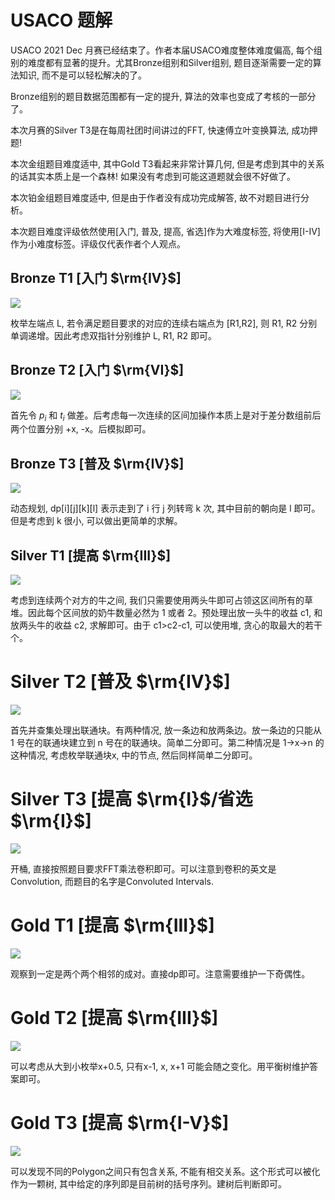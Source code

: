 # USACO 题解



USACO 2021 Dec 月赛已经结束了。作者本届USACO难度整体难度偏高, 每个组别的难度都有显著的提升。尤其Bronze组别和Silver组别, 题目逐渐需要一定的算法知识, 而不是可以轻松解决的了。

Bronze组别的题目数据范围都有一定的提升, 算法的效率也变成了考核的一部分了。

本次月赛的Silver T3是在每周社团时间讲过的FFT, 快速傅立叶变换算法, 成功押题!

本次金组题目难度适中, 其中Gold T3看起来非常计算几何, 但是考虑到其中的关系的话其实本质上是一个森林! 如果没有考虑到可能这道题就会很不好做了。

本次铂金组题目难度适中, 但是由于作者没有成功完成解答, 故不对题目进行分析。

本次题目难度评级依然使用[入门, 普及, 提高, 省选]作为大难度标签, 将使用[I-IV] 作为小难度标签。评级仅代表作者个人观点。

## Bronze T1 [入门 $\rm{IV}$]

![](https://files.mdnice.com/user/13035/dc428116-e2d4-449d-a215-7efcb8b59d4d.png)

枚举左端点 L, 若令满足题目要求的对应的连续右端点为 [R1,R2], 则 R1, R2 分别单调递增。因此考虑双指针分别维护 L, R1, R2 即可。

## Bronze T2 [入门 $\rm{VI}$]

![](https://files.mdnice.com/user/13035/22830fed-f1cc-4dc0-9743-c2b14738905d.png)

首先令 $p_i$ 和 $t_i$ 做差。后考虑每一次连续的区间加操作本质上是对于差分数组前后两个位置分别 +x, -x。后模拟即可。

## Bronze T3 [普及 $\rm{IV}$]

![](https://files.mdnice.com/user/13035/a36ede10-327b-4932-a81f-20d794779620.png)

动态规划, dp[i][j][k][l] 表示走到了 i 行 j 列转弯 k 次, 其中目前的朝向是 l 即可。但是考虑到 k 很小, 可以做出更简单的求解。

## Silver T1 [提高 $\rm{III}$]


![](https://files.mdnice.com/user/13035/6bed347d-42d0-418d-9d25-2826a88d55e1.png)

考虑到连续两个对方的牛之间, 我们只需要使用两头牛即可占领这区间所有的草堆。因此每个区间放的奶牛数量必然为 1 或者 2。预处理出放一头牛的收益 c1, 和放两头牛的收益 c2, 求解即可。由于 c1>c2-c1, 可以使用堆, 贪心的取最大的若干个。

# Silver T2 [普及 $\rm{IV}$]

![](https://files.mdnice.com/user/13035/ebd33309-dd7c-4696-be38-0c6682f52d85.png)

首先并查集处理出联通块。有两种情况, 放一条边和放两条边。放一条边的只能从 1 号在的联通块建立到 n 号在的联通块。简单二分即可。第二种情况是 1->x->n 的这种情况, 考虑枚举联通块x, 中的节点, 然后同样简单二分即可。

# Silver T3 [提高 $\rm{I}$/省选 $\rm{I}$]

![](https://files.mdnice.com/user/13035/3758fa61-29ae-4e5b-a016-9ab794dcdd56.png)

开桶, 直接按照题目要求FFT乘法卷积即可。可以注意到卷积的英文是Convolution, 而题目的名字是Convoluted Intervals.

# Gold T1 [提高 $\rm{III}$]

![](https://files.mdnice.com/user/13035/6e14c5bc-2821-49fc-936f-7e8c7393f003.png)

观察到一定是两个两个相邻的成对。直接dp即可。注意需要维护一下奇偶性。

# Gold T2 [提高 $\rm{III}$]

![](https://files.mdnice.com/user/13035/682f67c9-de2e-4ee1-a48d-a1c72512bf2b.png)

可以考虑从大到小枚举x+0.5, 只有x-1, x, x+1 可能会随之变化。用平衡树维护答案即可。

# Gold T3 [提高 $\rm{I-V}$]

![](https://files.mdnice.com/user/13035/893b3f1b-5ea5-4586-a7ad-262e485d08db.png)

可以发现不同的Polygon之间只有包含关系, 不能有相交关系。这个形式可以被化作为一颗树, 其中给定的序列即是目前树的括号序列。建树后判断即可。